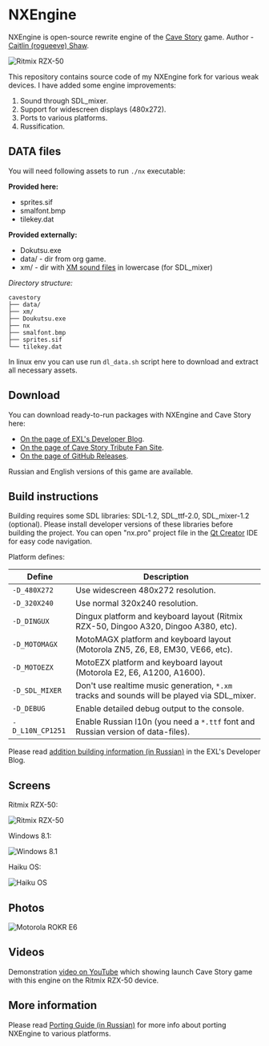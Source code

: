 NXEngine
========

NXEngine is open-source rewrite engine of the [Cave Story](https://en.wikipedia.org/wiki/Cave_Story) game. Author - [Caitlin (rogueeve) Shaw](http://nxengine.sourceforge.net/).

![Ritmix RZX-50](screens/Cave_Story_Ritmix_1.png)

This repository contains source code of my NXEngine fork for various weak devices. I have added some engine improvements:

1. Sound through SDL_mixer.
2. Support for widescreen displays (480x272).
3. Ports to various platforms.
4. Russification.

## DATA files

You will need following assets to run `./nx` executable:

**Provided here:**
- sprites.sif
- smalfont.bmp
- tilekey.dat

**Provided externally:**
- Dokutsu.exe
- data/ - dir from org game.
- xm/ - dir with [XM sound files](https://github.com/Apaczer/NXEngine/blob/1083a338213004e689f3c2a430db9158a4be45b5/sound/sound.cpp#L30) in lowercase (for SDL_mixer)

_Directory structure:_
```
cavestory
├── data/
├── xm/
├── Doukutsu.exe
├── nx
├── smalfont.bmp
├── sprites.sif
└── tilekey.dat
```

In linux env you can use run `dl_data.sh` script here to download and extract all necessary assets.

## Download

You can download ready-to-run packages with NXEngine and Cave Story here:

- [On the page of EXL's Developer Blog](http://exlmoto.ru/nxengine/#4).
- [On the page of Cave Story Tribute Fan Site](https://www.cavestory.org/download/cave-story.php).
- [On the page of GitHub Releases](https://github.com/EXL/NXEngine/releases).

Russian and English versions of this game are available.

## Build instructions

Building requires some SDL libraries: SDL-1.2, SDL_ttf-2.0, SDL_mixer-1.2 (optional). Please install developer versions of these libraries before building the project. You can open "nx.pro" project file in the [Qt Creator](https://www.qt.io/download) IDE for easy code navigation.

Platform defines:

| Define | Description |
| --- | --- |
| `-D_480X272` | Use widescreen 480x272 resolution. |
| `-D_320X240` | Use normal 320x240 resolution. |
| `-D_DINGUX` | Dingux platform and keyboard layout (Ritmix RZX-50, Dingoo A320, Dingoo A380, etc). |
| `-D_MOTOMAGX` | MotoMAGX platform and keyboard layout (Motorola ZN5, Z6, E8, EM30, VE66, etc). |
| `-D_MOTOEZX` | MotoEZX platform and keyboard layout (Motorola E2, E6, A1200, A1600). |
| `-D_SDL_MIXER` | Don't use realtime music generation, `*.xm` tracks and sounds will be played via SDL_mixer. |
| `-D_DEBUG` | Enable detailed debug output to the console. |
| `-D_L10N_CP1251` | Enable Russian l10n (you need a `*.ttf` font and Russian version of data-files). |

Please read [addition building information (in Russian)](http://exlmoto.ru/nxengine/#3) in the EXL's Developer Blog.

## Screens

Ritmix RZX-50:

![Ritmix RZX-50](screens/Cave_Story_Ritmix_2.png)

Windows 8.1:

![Windows 8.1](screens/Cave_Story_Windows.png)

Haiku OS:

![Haiku OS](screens/Cave_Story_HaikuOS.png)

## Photos

![Motorola ROKR E6](platform/EZX/NXEngine-EZX-ROKR_E6.jpg)

## Videos

Demonstration [video on YouTube](https://youtu.be/aZPgX9Ismq4) which showing launch Cave Story game with this engine on the Ritmix RZX-50 device.

## More information

Please read [Porting Guide (in Russian)](http://exlmoto.ru/nxengine) for more info about porting NXEngine to various platforms.
